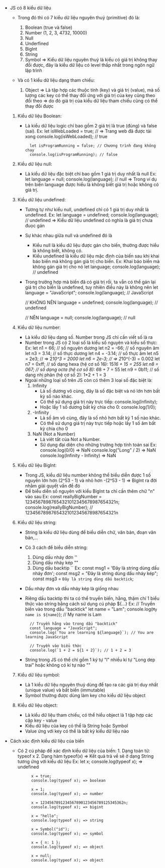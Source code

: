 * JS có 8 kiểu dữ liệu 
    - Trong đó thì có 7 kiểu dữ liệu nguyên thuỷ (primitive) đó là:
        1. Boolean (true và false)
        2. Number (1, 2, 3, 4732, 10000)
        3. Null
        4. Underfined
        5. BigInt
        6. String
        7. Symbol
    => Kiểu dữ liệu nguyên thuỷ là kiểu có giá trị không thay đổi được, đây là kiểu dữ liệu có level thấp nhất trong ngôn ngữ lập trình

    - Và có 1 kiểu dữ liệu dạng tham chiếu: 
        1. Object
    => Là tập hợp các thuộc tính (key) và giá trị (value), mà số lượng các key có thể thay đổi ứng với giá trị của key cũng theo đổi theo => do đó giá trị của kiểu dữ liệu tham chiếu cũng có thể thay đổi được

   
    1. Kiểu dữ liệu Boolean:
        + Là kiểu dữ liệu logic chỉ bao gồm 2 giá trị là true (đúng) và false (sai).
            Ex: 
                let isWebLoaded = true; // => Trang web đã được tải xong
                console.log(isWebLoaded); // true

                let isProgramRunning = false; // Chương trình đang không chạy
                console.log(isProgramRunning); // false
    
    2. Kiểu dữ liệu null: 
        + Là kiểu dữ liệu đặc biệt chỉ bao gồm 1 giá trị duy nhất là null
            Ex: 
                let language = null;
                console.log(language); // null
            => Trong ví dụ trên biến language được hiểu là không biết giá trị hoặc không có giá trị.
    
    3. Kiểu dữ liệu undefined:
        + Tương tự như kiểu null, undefined chỉ có 1 giá trị duy nhất là undefined.
            Ex:
                let language = undefined;
                console.log(language); // undefined
            => Kiểu dữ liệu undefined có nghĩa là giá trị chưa đuọc gán
    
        + Sự khác nhau giữa null và undefined đó là
            - Kiểu null là kiểu dữ liệu được gán cho biến, thường được hiểu là không biết, không có.
            - Kiểu undefined là kiểu dữ liệu mặc định của biến sau khi khai báo biến mà không gán giá trị cho biến.
                Ex: 
                    Khai báo biến mà không gán giá trị cho nó 
                        let language;
                        console.log(language); // undefined

        + Trong trường hợp mà biến đã có giá trị rồi, ta vẫn có thể gán lại giá trị cho biến là undefined, tuy nhiên điều này là không nên
            let language = "JavaScript";
            console.log(language); // JavaScript

            // KHÔNG NÊN
            language = undefined;
            console.log(language); // undefined

            // NÊN
            language = null;
            console.log(language); // null

    4. Kiểu dữ liệu number:
        + Là kiểu dữ liệu dạng số. Number trong JS chỉ cần viết số là ra
        + Number trong JS có 2 loại số là kiểu số nguyên và kiểu số thực:
            Ex: 
                let n1 = 66; // số nguyên dương
                let n2 = -66; // số nguyên âm
                let n3 = 3.14; // số thực dương
                let n4 = -3.14; // số thực âm
                let n5 = 2e3; // => 2*10^3 = 2000
                let n6 = 2e-3; // => 2*10^(-3) = 0.002
                let n7 = 0xff; // số dạng hexa (hệ cơ số 16): 15*16 + 15 = 255
                let n8 = 067; // số dạng octa (hệ cơ số 8): 6*8 + 7 = 55
                let n9 = 0b11; // số dạng nhị phân (hệ cơ số 2): 1*2 + 1 = 3
        + Ngoài những loại số trên JS còn có thêm 3 loại số đặc biệt là:
            1. Infinity
                - Là số dương vô cùng, đây là số đặc biệt và nó lớn hơn bất kỳ số nào khác.
                - Có thể sử dụng giá trị này trực tiếp: console.log(Infinity);
                - Hoặc lấy 1 số dương bất kỳ chia cho 0: console.log(1/0);
            2. -Infinity
                - Là số âm vô cùng, đây là số nhỏ hơn bất kỳ 1 số nào khác.
                - Có thể sử dụng giá trị này trực tiếp hoặc lấy 1 số âm bất kỳ chia cho 0 
            3. NaN (Not a Number)
                - Là viêt tắt của Not a Number.
                - Sử dụng đại diện cho những trường hợp tính toán sai
                    Ex: 
                        console.log(0/0) => NaN
                        console.log("Long" / 2) => NaN
                        console.log(Infinity - Infinity) => NaN
    
    5. Kiểu dữ liệu BigInt: 
        + Trong JS, kiểu dữ liệu number không thể biểu diễn được 1 số nguyên lớn hơn (2^53 - 1) và nhỏ hơn -(2^53 - 1)
            => BigInt ra đời nhằm giải quyết vấn đề đó
        + Để biểu diễn số nguyên với kiểu BigInt ta chỉ cần thêm chữ "n" vào sau
            Ex: 
                const reallyBigNumber = 12345678987654321012345678987654321n;
                console.log(reallyBigNumber); // 12345678987654321012345678987654321n 
    
    6. Kiểu dữ liệu string: 
        + String là kiểu dữ liệu dùng để biểu diễn chữ, văn bản, đoạn văn bản,...
        + Có 3 cách để biểu diễn string: 
            1. Dùng dấu nháy đơn ''
            2. Dùng dấu nháy kép ""
            3. Dùng dấu backtip ``
                Ex: 
                    const msg1 = 'Đây là string dùng dấu nháy đơn';
                    const msg2 = "Đây là string dùng dấu nháy kép";
                    const msg3 = `Đây là string dùng dấu backtick`;
        + Dấu nháy đơn và dấu nháy kép là giống nhau
        + Riêng dấu backtip thì ta có thể truyền biến, hằng, thậm chí 1 biểu thức vào string bằng cách sử dụng cú pháp ${...}
            Ex: 
                // Truyền biến vào trong dấu "backtick"
                let name = "Lam";
                console.log(`My name is ${name}`); // My name is Lam

                // Truyền hằng vào trong dấu "backtick"
                const language = "JavaScript";
                console.log(`You are learning ${language}`); // You are learning JavaScript

                // Truyền vào biểu thức
                console.log(`1 + 2 = ${1 + 2}`); // 1 + 2 = 3
        + String trong JS có thể chỉ gồm 1 ký tự "l" nhiều kí tự "Long dep trai" hoặc không có kí tự nào ""

    7. Kiểu dữ liệu symbol:
        + Là 1 kiểu dữ liệu nguyên thuỷ dùng để tạo ra các giá trị duy nhất (unique value) và bất biến (immutable)
        + Symbol thường được dùng làm key cho kiểu dữ liệu object         
        
    8. Kiểu dữ liệu object:
        + Là kiểu dữ liệu tham chiếu, có thể hiểu object là 1 tập hợp các cặp key - value 
        + Kiểu dữ liệu của key có thể là String hoặc Symbol
        + Value ứng với key có thể là bất kỳ kiểu dữ liệu nào

* Cách xác định kiểu dữ liệu của biến
    - Có 2 cú pháp để xác định kiểu dữ liệu của biến:
            1. Dạng toán tử: typeof x
            2. Dạng hàm typeof(x)
        => Kết quả trả về sẽ ở dạng String tương ứng với kiểu dữ liệu
            Ex: 
                let x;
                console.log(typeof x); => undefined

                x = true;
                console.log(typeof x); => boolean

                x = 1;
                console.log(typeof x); => number

                x = 1234567891234567890123456789125345362n;
                console.log(typeof x); => bigint

                x = "hello";
                console.log(typeof x); => string

                x = Symbol("id");
                console.log(typeof x); => symbol

                x = { n: 1 };
                console.log(typeof x); => object

                x = null;
                console.log(typeof x); => object